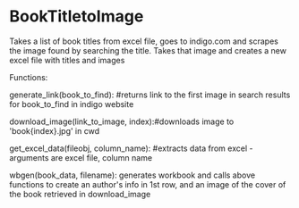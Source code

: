 # BookTitletoImage
Takes a list of book titles from excel file, goes to indigo.com and scrapes the image found by searching the title. Takes that image and creates a new excel file with titles and images

Functions:

generate_link(book_to_find): #returns link to the first image in search results for book_to_find in indigo website

download_image(link_to_image, index):#downloads image to 'book{index}.jpg' in cwd

get_excel_data(fileobj, column_name): #extracts data from excel - arguments are excel file, column name

wbgen(book_data, filename): generates workbook and calls above functions to create an author's info in 1st row, and an image of the cover of the book retrieved in download_image
